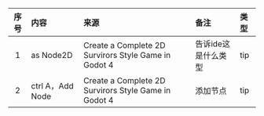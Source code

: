 | 序号  | 内容                                                                                                                                             | 来源       | 备注          | 类型      |
|:---:|:-------------------|:---------|:------------|:--------|
|1| as Node2D | Create a Complete 2D Survirors Style Game in Godot 4 | 告诉ide这是什么类型 | tip |
|2| ctrl A，Add Node| Create a Complete 2D Survirors Style Game in Godot 4 | 添加节点 | tip |
